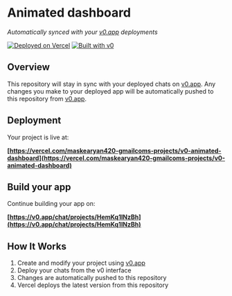 # Animated dashboard

*Automatically synced with your [v0.app](https://v0.app) deployments*

[![Deployed on Vercel](https://img.shields.io/badge/Deployed%20on-Vercel-black?style=for-the-badge&logo=vercel)](https://vercel.com/maskearyan420-gmailcoms-projects/v0-animated-dashboard)
[![Built with v0](https://img.shields.io/badge/Built%20with-v0.app-black?style=for-the-badge)](https://v0.app/chat/projects/HemKq1INzBh)

## Overview

This repository will stay in sync with your deployed chats on [v0.app](https://v0.app).
Any changes you make to your deployed app will be automatically pushed to this repository from [v0.app](https://v0.app).

## Deployment

Your project is live at:

**[https://vercel.com/maskearyan420-gmailcoms-projects/v0-animated-dashboard](https://vercel.com/maskearyan420-gmailcoms-projects/v0-animated-dashboard)**

## Build your app

Continue building your app on:

**[https://v0.app/chat/projects/HemKq1INzBh](https://v0.app/chat/projects/HemKq1INzBh)**

## How It Works

1. Create and modify your project using [v0.app](https://v0.app)
2. Deploy your chats from the v0 interface
3. Changes are automatically pushed to this repository
4. Vercel deploys the latest version from this repository
